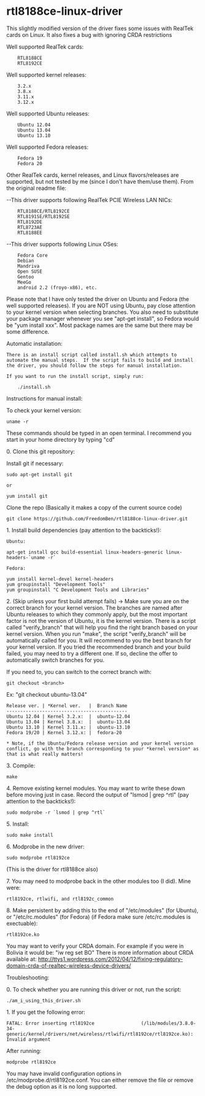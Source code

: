 rtl8188ce-linux-driver
======================


This slightly modified version of the driver fixes some issues with RealTek cards on Linux.  It also fixes a bug with ignoring CRDA restrictions


Well supported RealTek cards:

        RTL8188CE
        RTL8192CE
        
Well supported kernel releases:

        3.2.x
        3.8.x
        3.11.x
        3.12.x

Well supported Ubuntu releases:

        Ubuntu 12.04
        Ubuntu 13.04
        Ubuntu 13.10

Well supported Fedora releases:

        Fedora 19
        Fedora 20

Other RealTek cards, kernel releases, and Linux flavors/releases are supported, but not tested by me (since I don't have them/use them).  From the original readme file:

--This driver supports following RealTek PCIE Wireless LAN NICs:

        RTL8188CE/RTL8192CE
        RTL8191SE/RTL8192SE
        RTL8192DE
        RTL8723AE
        RTL8188EE

--This driver supports following Linux OSes:

        Fedora Core
        Debian
        Mandriva
        Open SUSE
        Gentoo
        MeeGo
        android 2.2 (froyo-x86), etc.
        

Please note that I have only tested the driver on Ubuntu and Fedora (the well supported releases).  If you are NOT using Ubuntu, pay close attention to your kernel version when selecting branches.  You also need to substitute your package manager whenever you see "apt-get install", so Fedora would be "yum install xxx".  Most package names are the same but there may be some difference.


Automatic installation:

    There is an install script called install.sh which attempts to automate the manual steps.  If the script fails to build and install the driver, you should follow the steps for manual installation.
    
    If you want to run the install script, simply run:

        ./install.sh


Instructions for manual install:

To check your kernel version:  

    uname -r


These commands should be typed in an open terminal.  I recommend you start in your home directory by typing "cd"

0\.  Clone this git repository:

Install git if necessary:

    sudo apt-get install git
    
    or

    yum install git

Clone the repo (Basically it makes a copy of the current source code)

    git clone https://github.com/FreedomBen/rtl8188ce-linux-driver.git


1\.  Install build dependencies (pay attention to the backticks!):

    Ubuntu:

    apt-get install gcc build-essential linux-headers-generic linux-headers-`uname -r`

    Fedora:

    yum install kernel-devel kernel-headers
    yum groupinstall "Development Tools"
    yum groupinstall "C Development Tools and Libraries"


2\. (Skip unless your first build attempt fails) -> Make sure you are on the correct branch for your kernel version.  The branches are named after Ubuntu releases to which they commonly apply, but the most important factor is not the version of Ubuntu, it is the kernel version.  There is a script called "verify_branch" that will help you find the right branch based on your kernel version.  When you run "make", the script "verify_branch" will be automatically called for you.  It will recommend to you the best branch for your kernel version.  If you tried the recommended branch and your build failed, you may need to try a different one.  If so, decline the offer to automatically switch branches for you.

If you need to, you can switch to the correct branch with:

    git checkout <branch>
    
Ex: "git checkout ubuntu-13.04"

    Release ver. | *Kernel ver.   |  Branch Name
    --------------------------------------------
    Ubuntu 12.04 | Kernel 3.2.x:  |  ubuntu-12.04
    Ubuntu 13.04 | Kernel 3.8.x:  |  ubuntu-13.04
    Ubuntu 13.10 | Kernel 3.11.x: |  ubuntu-13.10
    Fedora 19/20 | Kernel 3.12.x: |  fedora-20

    * Note, if the Ubuntu/Fedora release version and your kernel version conflict, go with the branch corresponding to your *kernel version* as that is what really matters!


3\. Compile:

    make

4\. Remove existing kernel modules.  You may want to write these down before moving just in case.  Record the output of "lsmod | grep ^rtl" (pay attention to the backticks!):

    sudo modprobe -r `lsmod | grep ^rtl`

5\. Install:

    sudo make install

6\. Modprobe in the new driver:

    sudo modprobe rtl8192ce 

(This is the driver for rtl8188ce also)


7\. You may need to modprobe back in the other modules too (I did).  Mine were: 

    rtl8192ce, rtlwifi, and rtl8192c_common

8\. Make persistent by adding this to the end of "/etc/modules" (for Ubuntu), or "/etc/rc.modules" (for Fedora) (if Fedora make sure /etc/rc.modules is exectuable):

    rtl8192ce.ko

You may want to verify your CRDA domain.  For example if you were in Bolivia it would be: "iw reg set BO"
There is more information about CRDA available at: http://ttys1.wordpress.com/2012/04/12/fixing-regulatory-domain-crda-of-realtec-wireless-device-drivers/


Troubleshooting:

0\. To check whether you are running this driver or not, run the script:

    ./am_i_using_this_driver.sh

1\. If you get the following error:
    
    FATAL: Error inserting rtl8192ce                 (/lib/modules/3.8.0-34-generic/kernel/drivers/net/wireless/rtlwifi/rtl8192ce/rtl8192ce.ko): Invalid argument

After running: 

    modprobe rtl8192ce 
    
You may have invalid configuration options in /etc/modprobe.d/rtl8192ce.conf.  You can either remove the file or remove the debug option as it is no long supported.   

